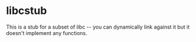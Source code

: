 # libcstub

This is a stub for a subset of libc -- you can dynamically link against it but it doesn't implement any functions.

